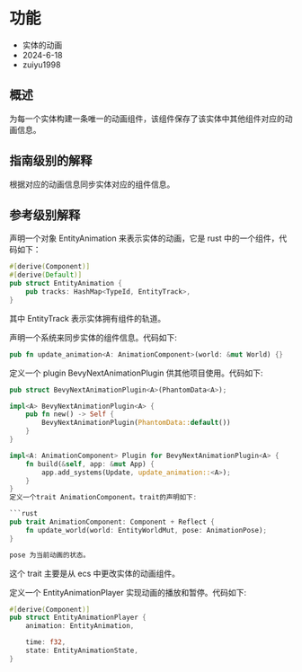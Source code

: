 # 功能

- 实体的动画
- 2024-6-18
- zuiyu1998

## 概述

为每一个实体构建一条唯一的动画组件，该组件保存了该实体中其他组件对应的动画信息。

## 指南级别的解释

根据对应的动画信息同步实体对应的组件信息。

## 参考级别解释

声明一个对象 EntityAnimation 来表示实体的动画，它是 rust 中的一个组件，代码如下：

```rust
#[derive(Component)]
#[derive(Default)]
pub struct EntityAnimation {
    pub tracks: HashMap<TypeId, EntityTrack>,
}

```

其中 EntityTrack 表示实体拥有组件的轨道。

声明一个系统来同步实体的组件信息。代码如下:

```rust
pub fn update_animation<A: AnimationComponent>(world: &mut World) {}

```

定义一个 plugin BevyNextAnimationPlugin 供其他项目使用。代码如下:

````rust
pub struct BevyNextAnimationPlugin<A>(PhantomData<A>);

impl<A> BevyNextAnimationPlugin<A> {
    pub fn new() -> Self {
        BevyNextAnimationPlugin(PhantomData::default())
    }
}

impl<A: AnimationComponent> Plugin for BevyNextAnimationPlugin<A> {
    fn build(&self, app: &mut App) {
        app.add_systems(Update, update_animation::<A>);
    }
}
定义一个trait AnimationComponent。trait的声明如下:

```rust
pub trait AnimationComponent: Component + Reflect {
    fn update_world(world: EntityWorldMut, pose: AnimationPose);
}

pose 为当前动画的状态。
````

这个 trait 主要是从 ecs 中更改实体的动画组件。

定义一个 EntityAnimationPlayer 实现动画的播放和暂停。代码如下:

```rust
#[derive(Component)]
pub struct EntityAnimationPlayer {
    animation: EntityAnimation,

    time: f32,
    state: EntityAnimationState,
}
```
